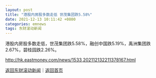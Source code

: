 ```yaml
---
layout: post
title: "港股内房股多数走低 世茂集团跌5.58%"
date: 2021-12-13 10:11:42 +0800
categories: emnews
tags: 东财滚动新闻
---
```


港股内房股多数走低，世茂集团跌5.58%，融创中国跌5.19%，禹洲集团跌2.67%，碧桂园跌2.26%。

<http://hk.eastmoney.com/news/1533,202112132211378167.html>

[返回东财滚动新闻](//finews.withounder.com/emnews/)｜[返回首页](//finews.withounder.com/)